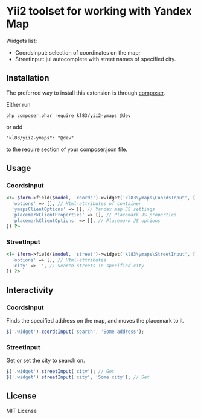 # Yii2 toolset for working with Yandex Map

Widgets list:
- CoordsInput: selection of coordinates on the map;
- StreetInput: jui autocomplete with street names of specified city.

## Installation
The preferred way to install this extension is through [composer](https://getcomposer.org/).

Either run
```
php composer.phar require kl83/yii2-ymaps @dev
```
or add
```
"kl83/yii2-ymaps": "@dev"
```
to the require section of your composer.json file.

## Usage

### CoordsInput

``` php
<?= $form->field($model, 'coords')->widget('kl83\ymaps\CoordsInput', [
  'options' => [], // Html-attributes of container
  'ymapsClientOptions' => [], // Yandex map JS settings
  'placemarkClientProperties' => [], // Placemark JS properties
  'placemarkClientOptions' => [], // Placemark JS options
]) ?>
```

### StreetInput

``` php
<?= $form->field($model, 'street')->widget('kl83\ymaps\StreetInput', [
  'options' => [], // Html-attributes
  'city' => '', // Search streets in specified city
]) ?>
```

## Interactivity

### CoordsInput

Finds the specified address on the map, and moves the placemark to it.
``` js
$('.widget').coordsInput('search', 'Some address');
```

### StreetInput

Get or set the city to search on.
``` js
$('.widget').streetInput('city'); // Get
$('.widget').streetInput('city', 'Some city'); // Set
```

## License
MIT License
